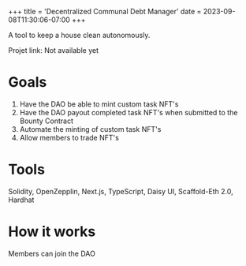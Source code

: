 +++
title = 'Decentralized Communal Debt Manager'
date = 2023-09-08T11:30:06-07:00
+++

A tool to keep a house clean autonomously.   

Projet link: Not available yet

# Goals
1. Have the DAO be able to mint custom task NFT's
2. Have the DAO payout completed task NFT's when submitted to the Bounty Contract
3. Automate the minting of custom task NFT's
4. Allow members to trade NFT's

# Tools 
Solidity, OpenZepplin, Next.js, TypeScript, Daisy UI, Scaffold-Eth 2.0, Hardhat

# How it works
Members can join the DAO 

